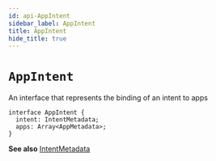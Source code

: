 ```yaml
---
id: api-AppIntent
sidebar_label: AppIntent
title: AppIntent
hide_title: true
---
```


# `AppIntent`
An interface that represents the binding of an intent to apps
```
interface AppIntent {
  intent: IntentMetadata;
  apps: Array<AppMetadata>;
}
```
**See also** [IntentMetadata](api-IntentMetadata)